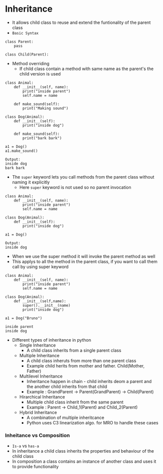 # Inheritance
- It allows child class to reuse and extend the funtionality of the parent class
- `Basic Syntax`
```
class Parent:
	pass

class Child(Parent):
```
- Method overriding
	- If child class contain a method with same name as the parent's the child version is used
```
class Animal:
    def __init__(self, name):
        print("inside parent")
        self.name = name

    def make_sound(self):
        print("Making sound")

class Dog(Animal):
    def __init__(self):
        print("inside dog")

    def make_sound(self):
        print("bark bark")

a1 = Dog()
a1.make_sound()
```
```
Output:
inside dog
bark bark
```
- The `super` keyword lets you call methods from the parent class without naming it explicitly
	- Here `super` keyword is not used so no parent invocation
```
class Animal:
    def __init__(self, name):
        print("inside parent")
        self.name = name

class Dog(Animal):
    def __init__(self):
        print("inside dog")

a1 = Dog()
```
```
Output:
inside dog
```
- When we use the super method it will invoke the parent method as well
- This applys to all the method in the parent class, if you want to call them call by using super keyword
```
class Animal:
    def __init__(self, name):
        print("inside parent")
        self.name = name

class Dog(Animal):
    def __init__(self,name):
        super().__init__(name)
        print("inside dog")

a1 = Dog("Bruno")
```
```
inside parent
inside dog
```
- Different types of inheritance in python
	- Single Inheritance 
		- A child class inherits from a single parent class
	- Multiple Inheritance
		- A child class inheruts from more than one parent class
		- Example child herits from mother and father. Child(Mother, Father)
	- Multilevel Inheritance
		- Inheritance happen in chain - child inherits deom a parent and the another child inherits from that child
		- Example : GrandParent -> Parent(GrandParent) -> Child(Parent)
	- Hirarchical Inheritance
		- Multiple child class inherit from the same parent
		- Example : Parent -> Child_1(Parent) and Child_2(Parent)
	- Hybrid Inheritance
		- A combination of multiple inheritcance 
		- Python uses C3 linearization algo. for MRO to handle these cases

### Inheitance vs Composition
- `Is-a` vs `has-a`
- In inheritance a child class inherits the properties and behaviour of the child class
- In composition a class contains an instance of another class and uses it to provide functionality
